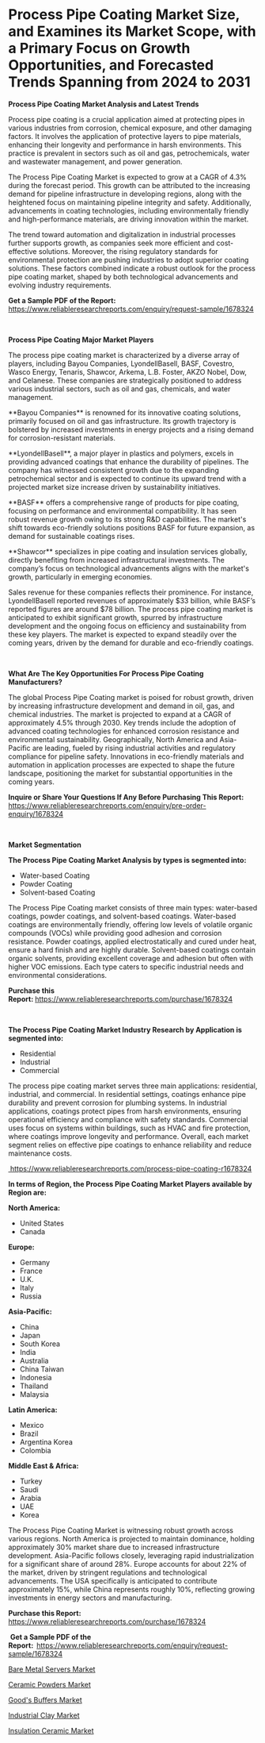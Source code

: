 <p><h1>Process Pipe Coating Market Size, and Examines its Market Scope, with a Primary Focus on Growth Opportunities, and Forecasted Trends Spanning from 2024 to 2031</h1></p><p><strong>Process Pipe Coating Market Analysis and Latest Trends</strong></p>
<p><p>Process pipe coating is a crucial application aimed at protecting pipes in various industries from corrosion, chemical exposure, and other damaging factors. It involves the application of protective layers to pipe materials, enhancing their longevity and performance in harsh environments. This practice is prevalent in sectors such as oil and gas, petrochemicals, water and wastewater management, and power generation.</p><p>The Process Pipe Coating Market is expected to grow at a CAGR of 4.3% during the forecast period. This growth can be attributed to the increasing demand for pipeline infrastructure in developing regions, along with the heightened focus on maintaining pipeline integrity and safety. Additionally, advancements in coating technologies, including environmentally friendly and high-performance materials, are driving innovation within the market. </p><p>The trend toward automation and digitalization in industrial processes further supports growth, as companies seek more efficient and cost-effective solutions. Moreover, the rising regulatory standards for environmental protection are pushing industries to adopt superior coating solutions. These factors combined indicate a robust outlook for the process pipe coating market, shaped by both technological advancements and evolving industry requirements.</p></p>
<p><strong>Get a Sample PDF of the Report:&nbsp;</strong> <a href="https://www.reliableresearchreports.com/enquiry/request-sample/1678324?utm_campaign=4&utm_medium=2&utm_source=Github&utm_content=ia&utm_term=15112024&utm_id=process-pipe-coating">https://www.reliableresearchreports.com/enquiry/request-sample/1678324</a></p>
<p>&nbsp;</p>
<p><strong>Process Pipe Coating Major Market Players</strong></p>
<p><p>The process pipe coating market is characterized by a diverse array of players, including Bayou Companies, LyondellBasell, BASF, Covestro, Wasco Energy, Tenaris, Shawcor, Arkema, L.B. Foster, AKZO Nobel, Dow, and Celanese. These companies are strategically positioned to address various industrial sectors, such as oil and gas, chemicals, and water management.</p><p>**Bayou Companies** is renowned for its innovative coating solutions, primarily focused on oil and gas infrastructure. Its growth trajectory is bolstered by increased investments in energy projects and a rising demand for corrosion-resistant materials.</p><p>**LyondellBasell**, a major player in plastics and polymers, excels in providing advanced coatings that enhance the durability of pipelines. The company has witnessed consistent growth due to the expanding petrochemical sector and is expected to continue its upward trend with a projected market size increase driven by sustainability initiatives.</p><p>**BASF** offers a comprehensive range of products for pipe coating, focusing on performance and environmental compatibility. It has seen robust revenue growth owing to its strong R&D capabilities. The market's shift towards eco-friendly solutions positions BASF for future expansion, as demand for sustainable coatings rises.</p><p>**Shawcor** specializes in pipe coating and insulation services globally, directly benefiting from increased infrastructural investments. The company’s focus on technological advancements aligns with the market's growth, particularly in emerging economies.</p><p>Sales revenue for these companies reflects their prominence. For instance, LyondellBasell reported revenues of approximately $33 billion, while BASF’s reported figures are around $78 billion. The process pipe coating market is anticipated to exhibit significant growth, spurred by infrastructure development and the ongoing focus on efficiency and sustainability from these key players. The market is expected to expand steadily over the coming years, driven by the demand for durable and eco-friendly coatings.</p></p>
<p>&nbsp;</p>
<p><strong>What Are The Key Opportunities For Process Pipe Coating Manufacturers?</strong></p>
<p><p>The global Process Pipe Coating market is poised for robust growth, driven by increasing infrastructure development and demand in oil, gas, and chemical industries. The market is projected to expand at a CAGR of approximately 4.5% through 2030. Key trends include the adoption of advanced coating technologies for enhanced corrosion resistance and environmental sustainability. Geographically, North America and Asia-Pacific are leading, fueled by rising industrial activities and regulatory compliance for pipeline safety. Innovations in eco-friendly materials and automation in application processes are expected to shape the future landscape, positioning the market for substantial opportunities in the coming years.</p></p>
<p><strong>Inquire or Share Your Questions If Any Before Purchasing This Report:</strong> <a href="https://www.reliableresearchreports.com/enquiry/pre-order-enquiry/1678324?utm_campaign=4&utm_medium=2&utm_source=Github&utm_content=ia&utm_term=15112024&utm_id=process-pipe-coating">https://www.reliableresearchreports.com/enquiry/pre-order-enquiry/1678324</a></p>
<p>&nbsp;</p>
<p><strong>Market Segmentation</strong></p>
<p><strong>The Process Pipe Coating Market Analysis by types is segmented into:</strong></p>
<p><ul><li>Water-based Coating</li><li>Powder Coating</li><li>Solvent-based Coating</li></ul></p>
<p><p>The Process Pipe Coating market consists of three main types: water-based coatings, powder coatings, and solvent-based coatings. Water-based coatings are environmentally friendly, offering low levels of volatile organic compounds (VOCs) while providing good adhesion and corrosion resistance. Powder coatings, applied electrostatically and cured under heat, ensure a hard finish and are highly durable. Solvent-based coatings contain organic solvents, providing excellent coverage and adhesion but often with higher VOC emissions. Each type caters to specific industrial needs and environmental considerations.</p></p>
<p><strong>Purchase this Report:&nbsp;</strong><a href="https://www.reliableresearchreports.com/purchase/1678324?utm_campaign=4&utm_medium=2&utm_source=Github&utm_content=ia&utm_term=15112024&utm_id=process-pipe-coating">https://www.reliableresearchreports.com/purchase/1678324</a></p>
<p>&nbsp;</p>
<p><strong>The Process Pipe Coating Market Industry Research by Application is segmented into:</strong></p>
<p><ul><li>Residential</li><li>Industrial</li><li>Commercial</li></ul></p>
<p><p>The process pipe coating market serves three main applications: residential, industrial, and commercial. In residential settings, coatings enhance pipe durability and prevent corrosion for plumbing systems. In industrial applications, coatings protect pipes from harsh environments, ensuring operational efficiency and compliance with safety standards. Commercial uses focus on systems within buildings, such as HVAC and fire protection, where coatings improve longevity and performance. Overall, each market segment relies on effective pipe coatings to enhance reliability and reduce maintenance costs.</p></p>
<p><a href="https://www.reliableresearchreports.com/process-pipe-coating-r1678324?utm_campaign=4&utm_medium=2&utm_source=Github&utm_content=ia&utm_term=15112024&utm_id=process-pipe-coating">&nbsp;https://www.reliableresearchreports.com/process-pipe-coating-r1678324</a></p>
<p><strong>In terms of Region, the Process Pipe Coating Market Players available by Region are:</strong></p>
<p>
    <p> <strong> North America: </strong>
        <ul>
            <li>United States</li>
            <li>Canada</li>
        </ul>
        </p> 
    <p> <strong> Europe: </strong>
        <ul>
            <li>Germany</li>
            <li>France</li>
            <li>U.K.</li>
            <li>Italy</li>
            <li>Russia</li>
        </ul>
        </p> 
    <p> <strong> Asia-Pacific: </strong>
        <ul>
            <li>China</li>
            <li>Japan</li>
            <li>South Korea</li>
            <li>India</li>
            <li>Australia</li>
            <li>China Taiwan</li>
            <li>Indonesia</li>
            <li>Thailand</li>
            <li>Malaysia</li>
        </ul>
        </p> 
    <p> <strong> Latin America: </strong>
        <ul>
            <li>Mexico</li>
            <li>Brazil</li>
            <li>Argentina Korea</li>
            <li>Colombia</li>
        </ul>
        </p> 
    <p> <strong> Middle East & Africa: </strong>
        <ul>
            <li>Turkey</li>
            <li>Saudi</li>
            <li>Arabia</li>
            <li>UAE</li>
            <li>Korea</li>
        </ul>
    </p>
    </p>
<p><p>The Process Pipe Coating Market is witnessing robust growth across various regions. North America is projected to maintain dominance, holding approximately 30% market share due to increased infrastructure development. Asia-Pacific follows closely, leveraging rapid industrialization for a significant share of around 28%. Europe accounts for about 22% of the market, driven by stringent regulations and technological advancements. The USA specifically is anticipated to contribute approximately 15%, while China represents roughly 10%, reflecting growing investments in energy sectors and manufacturing.</p></p>
<p><strong>Purchase this Report: </strong><a href="https://www.reliableresearchreports.com/purchase/1678324?utm_campaign=4&utm_medium=2&utm_source=Github&utm_content=ia&utm_term=15112024&utm_id=process-pipe-coating">https://www.reliableresearchreports.com/purchase/1678324</a></p>
<p>&nbsp;<strong>Get a Sample PDF of the Report:&nbsp;&nbsp;</strong><a href="https://www.reliableresearchreports.com/enquiry/request-sample/1678324?utm_campaign=4&utm_medium=2&utm_source=Github&utm_content=ia&utm_term=15112024&utm_id=process-pipe-coating">https://www.reliableresearchreports.com/enquiry/request-sample/1678324</a></p>
<p><strong></strong></p>
<p><p><a href="https://issuu.com/reportprime-2/docs/bare-metal-servers-market-size-2030_ada0a77c9e503c?utm_campaign=4&utm_medium=2&utm_source=Github&utm_content=ia&utm_term=15112024&utm_id=process-pipe-coating">Bare Metal Servers Market</a></p><p><a href="https://www.linkedin.com/pulse/emerging-ceramic-powders-market-opportunities-analysis-sq4bc?utm_campaign=4&utm_medium=2&utm_source=Github&utm_content=ia&utm_term=15112024&utm_id=process-pipe-coating">Ceramic Powders Market</a></p><p><a href="https://github.com/FosterFahey91/Market-Research-Report-List-1/blob/main/goods-buffers-market.md?utm_campaign=4&utm_medium=2&utm_source=Github&utm_content=ia&utm_term=15112024&utm_id=process-pipe-coating">Good's Buffers Market</a></p><p><a href="https://github.com/Rekhakhatun65/Market-Research-Report-List-1/blob/main/industrial-clay-market.md?utm_campaign=4&utm_medium=2&utm_source=Github&utm_content=ia&utm_term=15112024&utm_id=process-pipe-coating">Industrial Clay Market</a></p><p><a href="https://www.linkedin.com/pulse/insulation-ceramic-market-forecasts-trends-impact-analysis-kgasc?utm_campaign=4&utm_medium=2&utm_source=Github&utm_content=ia&utm_term=15112024&utm_id=process-pipe-coating">Insulation Ceramic Market</a></p></p>
